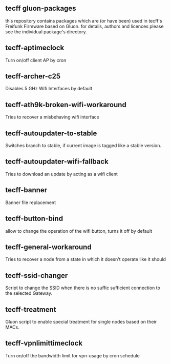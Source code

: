 tecff gluon-packages
----------------------

this repository contains packages which are (or have been) used in tecff's Freifunk Firmware based on Gluon.
for details, authors and licences please see the individual package's directory.


tecff-aptimeclock
------------------

Turn on/off client AP by cron


tecff-archer-c25
-----------------

Disables 5 GHz Wifi Interfaces by default


tecff-ath9k-broken-wifi-workaround
-----------------------------------

Tries to recover a misbehaving wifi interface


tecff-autoupdater-to-stable
----------------------------

Switches branch to stable, if current image is tagged like a stable version.


tecff-autoupdater-wifi-fallback
--------------------------------

Tries to download an update by acting as a wifi client


tecff-banner
-------------

Banner file replacement


tecff-button-bind
-----------------

allow to change the operation of the wifi button, turns it off by default


tecff-general-workaround
-------------------------

Tries to recover a node from a state in which it doesn't operate like it should


tecff-ssid-changer
-------------------

Script to change the SSID when there is no suffic sufficient connection to the selected Gateway.


tecff-treatment
----------------

Gluon script to enable special treatment for single nodes based on their MACs.


tecff-vpnlimittimeclock
------------------------

Turn on/off the bandwidth limit for vpn-usage by cron schedule

